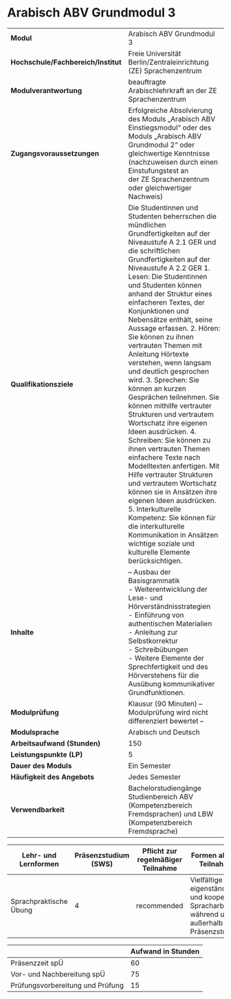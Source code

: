 # Arabisch ABV Grundmodul 3
|                                    |   |
|------------------------------------|---|
|**Modul**                           | Arabisch ABV Grundmodul 3 |
|**Hochschule/Fachbereich/Institut** | Freie Universität Berlin/Zentraleinrichtung (ZE) Sprachenzentrum |
|**Modulverantwortung**              | beauftragte Arabischlehrkraft an der ZE Sprachenzentrum |
|**Zugangsvoraussetzungen**          | Erfolgreiche Absolvierung des Moduls „Arabisch ABV Einstiegsmodul“ oder des Moduls „Arabisch ABV Grundmodul 2“ oder gleichwertige Kenntnisse (nachzuweisen durch einen Einstufungstest an<br>der ZE Sprachenzentrum oder gleichwertiger Nachweis) |
|**Qualifikationsziele**             | Die Studentinnen und Studenten beherrschen die mündlichen Grundfertigkeiten auf der Niveaustufe A 2.1 GER und die schriftlichen Grundfertigkeiten auf der Niveaustufe A 2.2 GER 1. Lesen: Die Studentinnen und Studenten können anhand der Struktur eines einfacheren Textes, der Konjunktionen und Nebensätze enthält, seine Aussage erfassen. 2. Hören: Sie können zu ihnen vertrauten Themen mit Anleitung Hörtexte verstehen, wenn langsam und deutlich gesprochen wird. 3. Sprechen: Sie können an kurzen Gesprächen teilnehmen. Sie können mithilfe vertrauter Strukturen und vertrautem Wortschatz ihre eigenen Ideen ausdrücken. 4. Schreiben: Sie können zu ihnen vertrauten Themen einfachere Texte nach Modelltexten anfertigen. Mit Hilfe vertrauter Strukturen und vertrautem Wortschatz können sie in Ansätzen ihre eigenen Ideen ausdrücken. 5. Interkulturelle Kompetenz: Sie können für die interkulturelle Kommunikation in Ansätzen wichtige soziale und kulturelle Elemente berücksichtigen. |
|**Inhalte**                         | – Ausbau der Basisgrammatik<br>- Weiterentwicklung der Lese- und Hörverständnisstrategien<br>- Einführung von authentischen Materialien<br>- Anleitung zur Selbstkorrektur<br>- Schreibübungen<br>- Weitere Elemente der Sprechfertigkeit und des Hörverstehens für die Ausübung kommunikativer Grundfunktionen. |
|**Modulprüfung**                    | Klausur (90 Minuten) – Modulprüfung wird nicht differenziert bewertet – |
|**Modulsprache**                    | Arabisch und Deutsch |
|**Arbeitsaufwand (Stunden)**        | 150 |
|**Leistungspunkte (LP)**            | 5 |
|**Dauer des Moduls**                | Ein Semester |
|**Häufigkeit des Angebots**         | Jedes Semester |
|**Verwendbarkeit**                  | Bachelorstudiengänge Studienbereich ABV (Kompetenzbereich<br>Fremdsprachen) und LBW (Kompetenzbereich Fremdsprache) |

| Lehr- und Lernformen | Präsenzstudium <br> (SWS) | Pflicht zur regelmäßiger Teilnahme | Formen aktiver Teilnahme |
| ---------------------|---------------------------|------------------------------------|------------------------- |
| Sprachpraktische Übung | 4                         | recommended                        | Vielfältige eigenständige und kooperative Spracharbeit während und außerhalb der Präsenzstunden |

|   | Aufwand in Stunden |
| - |--------------------|
| Präsenzzeit spÜ                          | 60    |
| Vor- und Nachbereitung spÜ               | 75    |
| Prüfungsvorbereitung und Prüfung         | 15    |
